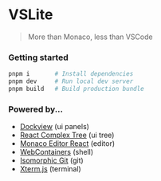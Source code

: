 # VSLite

> More than Monaco, less than VSCode

### Getting started

```sh
pnpm i       # Install dependencies
pnpm dev     # Run local dev server
pnpm build   # Build production bundle
```

### Powered by...

- [Dockview](https://dockview.dev) (ui panels)
- [React Complex Tree](https://rct.lukasbach.com) (ui tree)
- [Monaco Editor React](https://monaco-react.surenatoyan.com) (editor)
- [WebContainers](https://webcontainers.io) (shell)
- [Isomorphic Git](https://isomorphic-git.org/) (git)
- [Xterm.js](https://xtermjs.org) (terminal)
